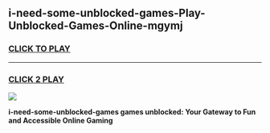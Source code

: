 
## i-need-some-unblocked-games-Play-Unblocked-Games-Online-mgymj
<h3>
<a href="https://premium76.site?title=i-need-some-unblocked-games&ref=25A">CLICK TO PLAY</a></h3>
<hr>

<h3>
<a href="https://premium76.site?title=i-need-some-unblocked-games&ref=25A">CLICK 2 PLAY</a>
  
</h3>

<a href="https://premium76.site?title=i-need-some-unblocked-games&ref=25A"><img src="https://clearcache.store/games.png"></a>


**i-need-some-unblocked-games games unblocked: Your Gateway to Fun and Accessible Online Gaming**
